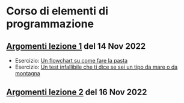 # Corso di elementi di programmazione

## [Argomenti lezione 1](lezione1.md) del 14 Nov 2022
- Esercizio: [Un flowchart su come fare la pasta](https://www.figma.com/file/k0M7EjNgv7DJxqu54JVWgg/Untitled?node-id=24%3A28)
- Esercizio: [Un test infallibile che ti dice se sei un tipo da mare o da montagna](/test-mare-montagna)
  
## [Argomenti lezione 2](lezione2.md) del 16 Nov 2022
